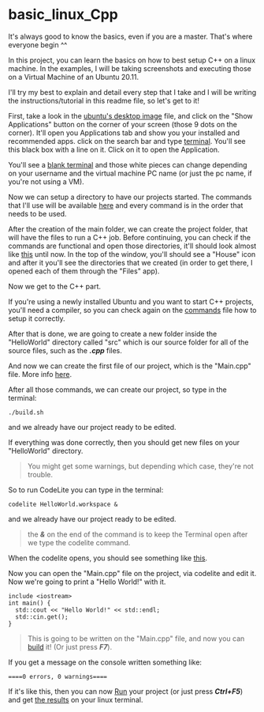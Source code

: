 # basic_linux_Cpp
It's always good to know the basics, even if you are a master. That's where everyone begin ^^

In this project, you can learn the basics on how to best setup C++ on a linux machine. In the examples, I will be taking screenshots and executing those on a Virtual Machine of an Ubuntu 20.11.

I'll try my best to explain and detail every step that I take and I will be writing the instructions/tutorial in this readme file, so let's get to it!

First, take a look in the [ubuntu's desktop image](desktop_ubuntu.PNG) file, and click on the "Show Applications" button on the corner of your screen (those 9 dots on the corner). It'll open you Applications tab and show you your installed and recommended apps. click on the search bar and type [terminal](terminal_search.PNG). You'll see this black box with a line on it. Click on it to open the Application.

You'll see a [blank terminal](terminal_first_sight.PNG) and those white pieces can change depending on your username and the virtual machine PC name (or just the pc name, if you're not using a VM).

Now we can setup a directory to have our projects started. The commands that I'll use will be available [here](ubuntu_terminal_commands.md) and every command is in the order that needs to be used.

After the creation of the main folder, we can create the project folder, that will have the files to run a C++ job. Before continuing, you can check if the commands are functional and open those directories, it'll should look almost like [this](check_dir_commands.png) until now. In the top of the window, you'll should see a "House" icon and after it you'll see the directories that we created (in order to get there, I opened each of them through the "Files" app).

Now we get to the C++ part.

If you're using a newly installed Ubuntu and you want to start C++ projects, you'll need a compiler, so you can check again on the [commands](ubuntu_terminal_commands.md) file how to setup it correctly.

After that is done, we are going to create a new folder inside the "HelloWorld" directory called "src" which is our source folder for all of the source files, such as the ***.cpp*** files.

And now we can create the first file of our project, which is the "Main.cpp" file. More info [here](ubuntu_terminal_commands.md).

After all those commands, we can create our project, so type in the terminal:
```
./build.sh
```
and we already have our project ready to be edited.

If everything was done correctly, then you should get new files on your "HelloWorld" directory.
> You might get some warnings, but depending which case, they're not trouble.

So to run CodeLite you can type in the terminal:
```
codelite HelloWorld.workspace &
```
and we already have our project ready to be edited.
> the ***&*** on the end of the command is to keep the Terminal open after we type the codelite command.

When the codelite opens, you should see something like [this](codelite_first_sight.PNG).

Now you can open the "Main.cpp" file on the project, via codelite and edit it. Now we're going to print a "Hello World!" with it.

```
include <iostream>
int main() { 
  std::cout << "Hello World!" << std::endl;
  std::cin.get();
}
```
> This is going to be written on the "Main.cpp" file, and now you can [build](codelite_build.PNG) it! (Or just press ***F7***).

If you get a message on the console written something like:
```
====0 errors, 0 warnings====
```
If it's like this, then you can now [Run](codelite_run.PNG) your project (or just press ***Ctrl+F5***) and get [the results](codelite_result.PNG) on your linux terminal.
